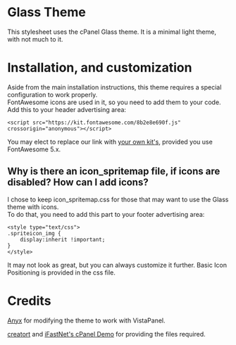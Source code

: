 # Glass Theme
This stylesheet uses the cPanel Glass theme. It is a minimal light theme, with not much to it.

# Installation, and customization
Aside from the main installation instructions, this theme requires a special configuration to work properly.  
FontAwesome icons are used in it, so you need to add them to your code.  
Add this to your header advertising area:
```
<script src="https://kit.fontawesome.com/8b2e8e690f.js" crossorigin="anonymous"></script>
```
You may elect to replace our link with [your own kit's](https://fontawesome.com/kits), provided you use FontAwesome 5.x.

## Why is there an icon_spritemap file, if icons are disabled? How can I add icons?
I chose to keep icon_spritemap.css for those that may want to use the Glass theme with icons.  
To do that, you need to add this part to your footer advertising area:  
```
<style type="text/css">
.spriteicon_img {
    display:inherit !important;
}
</style>
```
It may not look as great, but you can always customize it further.
Basic Icon Positioning is provided in the css file.

# Credits
[Anyx](https://github.com/4yx) for modifying the theme to work with VistaPanel.

[creatort](https://github.com/creatort) and [iFastNet's cPanel Demo](https://sv4.byethost4.org:2083/login/?user=demobye&pass=password) for providing the files required.
